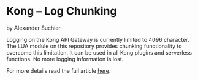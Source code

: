 # Kong – Log Chunking
by Alexander Suchier

Logging on the Kong API Gateway is currently limited to 4096 character. The LUA module on this repository provides chunking functionality to overcome this limitation. 
It can be used in all Kong plugins and serverless functions. No more logging information is lost.

For more details read the full article [here](https://nttdata-dach.github.io/posts/as-konglogchunking/).
